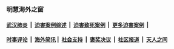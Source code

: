 
### 明慧海外之窗

####  [武汉肺炎](indexes/365.md?t=06041800) &nbsp;|&nbsp;  [迫害案例综述](indexes/328.md?t=06041800) &nbsp;|&nbsp; [迫害致死案例](indexes/277.md?t=06041800)  &nbsp;|&nbsp; [更多迫害案例](indexes/81.md?t=06041800)  &nbsp;|&nbsp; 
####  [时事评论](indexes/19.md?t=06041800) &nbsp;|&nbsp; [海外简讯](indexes/245.md?t=06041800)&nbsp;|&nbsp;  [社会支持](indexes/140.md?t=06041800) &nbsp;|&nbsp; [褒奖决议](indexes/282.md?t=06041800) &nbsp;|&nbsp; [社区报道](indexes/91.md?t=06041800)  &nbsp;|&nbsp; [天人之间](indexes/78.md?t=06041800) 

